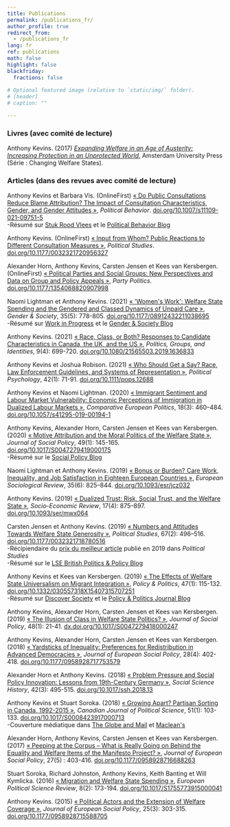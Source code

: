 ```yaml
---
title: Publications
permalink: /publications_fr/
author_profile: true
redirect_from:
  - /publications_fr
lang: fr
ref: publications
math: false
highlight: false
blackfriday: 
  fractions: false
  
# Optional featured image (relative to `static/img/` folder).
# [header]
# caption: ""

---
```


### Livres (avec comité de lecture)

Anthony Kevins. (2017) [_Expanding Welfare in an Age of Austerity: Increasing Protection in an Unprotected World_](https://repository.lboro.ac.uk/articles/book/Expanding_welfare_in_an_age_of_austerity_Increasing_protection_in_an_unprotected_world/9994709), Amsterdam University Press (Série : Changing Welfare States).

### Articles (dans des revues avec comité de lecture)

Anthony Kevins et Barbara Vis. (OnlineFirst)  [« Do Public Consultations Reduce Blame Attribution? The Impact of Consultation Characteristics, Gender, and Gender Attitudes »](https://link.springer.com/content/pdf/10.1007/s11109-021-09751-5.pdf), _Political Behavior_. [doi.org/10.1007/s11109-021-09751-5](https://doi.org/10.1007/s11109-021-09751-5)<br>
 -Résumé sur [Stuk Rood Vlees](https://stukroodvlees.nl/meer-inspraak-minder-schuld/) et le [Political Behavior Blog](http://politicalbehavior.wordpress.com/2021/10/11/%EF%BF%BC/)

Anthony Kevins. (OnlineFirst) [« Input from Whom? Public Reactions to Different Consultation Measures »](https://journals.sagepub.com/doi/pdf/10.1177/0032321720956327), _Political Studies_. [doi.org/10.1177/0032321720956327](https://doi.org/10.1177/0032321720956327)

Alexander Horn, Anthony Kevins, Carsten Jensen et Kees van Kersbergen. (OnlineFirst) [« Political Parties and Social Groups: New Perspectives and Data on Group and Policy Appeals »](https://repository.lboro.ac.uk/articles/journal_contribution/Political_parties_and_social_groups_New_perspectives_and_data_on_group_and_policy_appeals/11628444), _Party Politics_. [doi.org/10.1177/1354068820907998](https://doi.org/10.1177/1354068820907998)

Naomi Lightman et Anthony Kevins. (2021) [« 'Women's Work': Welfare State Spending and the Gendered and Classed Dynamics of Unpaid Care »](https://journals.sagepub.com/doi/pdf/10.1177/08912432211038695), _Gender & Society_,  35(5): 778-805. [doi.org/10.1177/08912432211038695](https://doi.org/10.1177/08912432211038695)<br>
-Résumé sur [Work in Progress](http://www.wipsociology.org/2021/09/16/womens-work-and-the-welfare-state-new-analysis-quantifies-how-gender-class-and-social-policy-shape-unpaid-care-work/) et le [Gender & Society Blog](https://gendersociety.wordpress.com/2021/09/03/womens-work-and-the-welfare-state-new-analysis-quantifies-how-gender-class-and-social-policy-shape-unpaid-care-work/)

Anthony Kevins. (2021) [« Race, Class, or Both? Responses to Candidate Characteristics in Canada, the UK, and the US »](https://www.tandfonline.com/doi/pdf/10.1080/21565503.2019.1636833?needAccess=true), _Politics, Groups, and Identities_, 9(4): 699-720. [doi.org/10.1080/21565503.2019.1636833](https://doi.org/10.1080/21565503.2019.1636833)

Anthony Kevins et Joshua Robison. (2021) [« Who Should Get a Say? Race, Law Enforcement Guidelines, and Systems of Representation »](https://onlinelibrary.wiley.com/doi/epdf/10.1111/pops.12688), _Political Psychology_, 42(1): 71-91. [doi.org/10.1111/pops.12688](https://doi.org/10.1111/pops.12688)

Anthony Kevins et Naomi Lightman. (2020) [« Immigrant Sentiment and Labour Market Vulnerability: Economic Perceptions of Immigration in Dualized Labour Markets »](https://repository.lboro.ac.uk/articles/journal_contribution/Immigrant_sentiment_and_labour_market_vulnerability_economic_perceptions_of_immigration_in_dualized_labour_markets/9976301), _Comparative European Politics_, 18(3): 460–484. [doi.org/10.1057/s41295-019-00194-1](https://doi.org/10.1057/s41295-019-00194-1)

Anthony Kevins, Alexander Horn, Carsten Jensen et Kees van Kersbergen. (2020) [« Motive Attribution and the Moral Politics of the Welfare State »](https://www.cambridge.org/core/services/aop-cambridge-core/content/view/D2DC2B5761B7474254AB8BEC75CF9B0D/S0047279419000175a.pdf/motive_attribution_and_the_moral_politics_of_the_welfare_state.pdf), _Journal of Social Policy_, 49(1): 145-165. [doi.org/10.1017/S0047279419000175](https://doi.org/10.1017/S0047279419000175)<br>
-Résumé sur le [Social Policy Blog](https://socialpolicyblog.com/2019/05/08/explaining-other-peoples-stances-on-inequality/)

Naomi Lightman et Anthony Kevins. (2019) [« Bonus or Burden? Care Work, Inequality, and Job Satisfaction in Eighteen European Countries »](https://repository.lboro.ac.uk/articles/journal_contribution/Bonus_or_burden_Care_work_inequality_and_job_satisfaction_in_eighteen_European_countries/9976268), _European Sociological Review_, 35(6): 825–844. [doi.org/10.1093/esr/jcz032](https://academic.oup.com/esr/article/35/6/825/5521386?guestAccessKey=5a546076-ebad-417e-a168-d998e6b56a96)

Anthony Kevins. (2019) [« Dualized Trust: Risk, Social Trust, and the Welfare State »](https://repository.lboro.ac.uk/articles/journal_contribution/Dualized_trust_risk_social_trust_and_the_welfare_state/9976265), _Socio-Economic Review_, 17(4): 875–897. [doi.org/10.1093/ser/mwx064](https://doi.org/10.1093/ser/mwx064)

Carsten Jensen et Anthony Kevins. (2019) [« Numbers and Attitudes Towards Welfare State Generosity »](http://journals.sagepub.com/doi/pdf/10.1177/0032321718780516), _Political Studies_, 67(2): 496–516. [doi.org/10.1177/0032321718780516](https://doi.org/10.1177/0032321718780516)<br>
-Récipiendaire du [prix du meilleur article](https://journals.sagepub.com/page/psx/collections/virtual-special-issues/harrison-prize-winners) publié en 2019 dans *Political Studies* <br> 
-Résumé sur le [LSE British Politics & Policy Blog](http://blogs.lse.ac.uk/politicsandpolicy/how-claims-about-welfare-benefit-levels-affect-public-opinion/)

Anthony Kevins et Kees van Kersbergen. (2019) [« The Effects of Welfare State Universalism on Migrant Integration »](https://repository.lboro.ac.uk/articles/journal_contribution/The_effects_of_welfare_state_universalism_on_migrant_integration/9976226), _Policy & Politics_, 47(1): 115-132. [doi.org/10.1332/030557318X15407315707251](https://doi.org/10.1332/030557318X15407315707251)<br>
-Résumé sur [Discover Society](https://discoversociety.org/2019/02/06/policy-and-politics-one-of-us-how-welfare-states-help-shape-immigrant-integration/) et le [Policy & Politics Journal Blog](https://policyandpoliticsblog.com/2019/02/20/one-of-us-how-welfare-states-help-shape-immigrant-integration/)

Anthony Kevins, Alexander Horn, Carsten Jensen et Kees van Kersbergen. (2019) [« The Illusion of Class in Welfare State Politics? »](https://repository.lboro.ac.uk/articles/journal_contribution/The_illusion_of_class_in_welfare_state_politics_/9976223), _Journal of Social Policy_, 48(1): 21-41. [dx.doi.org/10.1017/S0047279418000247](https://dx.doi.org/10.1017/S0047279418000247)

Anthony Kevins, Alexander Horn, Carsten Jensen et Kees van Kersbergen. (2018) [« Yardsticks of Inequality: Preferences for Redistribution in Advanced Democracies »](https://repository.lboro.ac.uk/articles/journal_contribution/Yardsticks_of_inequality_Preferences_for_redistribution_in_advanced_democracies/9976232), _Journal of European Social Policy_, 28(4): 402-418. [doi.org/10.1177/0958928717753579](https://doi.org/10.1177/0958928717753579)

Alexander Horn et Anthony Kevins. (2018) [« Problem Pressure and Social Policy Innovation: Lessons from 19th-Century Germany »](https://repository.lboro.ac.uk/articles/journal_contribution/Problem_pressure_and_social_policy_innovation_Lessons_from_nineteenth-century_Germany/9976235), _Social Science History_, 42(3): 495-515. [doi.org/10.1017/ssh.2018.13](https://doi.org/10.1017/ssh.2018.13)

Anthony Kevins et Stuart Soroka. (2018) [« Growing Apart? Partisan Sorting in Canada, 1992-2015 »](https://repository.lboro.ac.uk/articles/journal_contribution/Growing_apart_Partisan_sorting_in_Canada_1992_2015/9976238), _Canadian Journal of Political Science_, 51(1): 103-133. [doi.org/10.1017/S0008423917000713](https://doi.org/10.1017/S0008423917000713)<br>
-Couverture médiatique dans [The Globe and Mail](https://www.theglobeandmail.com/opinion/big-tent-politics-is-now-all-but-dead/article24944734/) et [Maclean's](https://www.macleans.ca/politics/this-is-whats-wrong-with-canadas-right/)

Alexander Horn, Anthony Kevins, Carsten Jensen et Kees van Kersbergen. (2017) [« Peeping at the Corpus – What is Really Going on Behind the Equality and Welfare Items of the Manifesto Project? »](https://repository.lboro.ac.uk/articles/journal_contribution/Peeping_at_the_corpus_What_is_really_going_on_behind_the_equality_and_welfare_items_of_the_Manifesto_project_/9976253), _Journal of European Social Policy_, 27(5) : 403-416. [doi.org/10.1177/0958928716688263](https://doi.org/10.1177/0958928716688263)

Stuart Soroka, Richard Johnston, Anthony Kevins, Keith Banting et Will Kymlicka. (2016) [« Migration and Welfare State Spending »](https://repository.lboro.ac.uk/articles/journal_contribution/Migration_and_welfare_state_spending/9976256), _European Political Science Review_, 8(2): 173-194. [doi.org/10.1017/S1755773915000041](https://doi.org/10.1017/S1755773915000041)

Anthony Kevins. (2015) [« Political Actors and the Extension of Welfare Coverage »](https://repository.lboro.ac.uk/articles/journal_contribution/Political_actors_public_opinion_and_the_extension_of_welfare_coverage/9976259), _Journal of European Social Policy_, 25(3): 303-315. [doi.org/10.1177/0958928715588705](https://doi.org/10.1177/0958928715588705)
